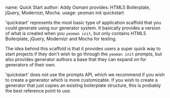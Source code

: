 
name:     Quick Start
author:   Addy Osmani
provides: HTML5 Boilerplate, jQuery, Modernizr, Mocha.
usage:    yeoman init quickstart

'quickstart' represents the most basic type of application 
scaffold that you could generate using our generator system.
It basically provides a version of what is created when you 
`yeoman init`, but only contains HTML5 Boilerplate, jQuery,
Modernizr and Mocha for testing.

The idea behind this scaffold is that it provides users a super
quick way to start projects if they don't wish to go through the
`yeoman init` prompts, but also provides generator authors a base
that they can expand on for generators of their own.

'quickstart' does not use the prompts API, which we recommend if you
wish to create a generator which is more customizable. If you wish
to create a generator that just copies an existing boilerplate
structure, this is probably the best reference point to use.